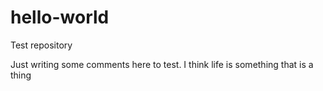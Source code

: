 # hello-world
Test repository 

Just writing some comments here to test.
I think life is something that is a thing
